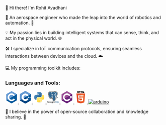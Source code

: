 👋 Hi there! I'm Rohit Avadhani

🚀 An aerospace engineer who made the leap into the world of robotics and automation. 🤖

💡 My passion lies in building intelligent systems that can sense, think, and act in the physical world. 🌐

🛠️ I specialize in IoT communication protocols, ensuring seamless interactions between devices and the cloud. ☁️

💻 My programming toolkit includes:

<h3 align="left">Languages and Tools:</h3>
<p align="left"> 
    <a href="https://www.cprogramming.com/" target="_blank"> <img src="https://raw.githubusercontent.com/devicons/devicon/master/icons/c/c-original.svg" alt="c" width="40" height="40"/> </a> 
    <a href="https://www.w3schools.com/cpp/" target="_blank"> <img src="https://raw.githubusercontent.com/devicons/devicon/master/icons/cplusplus/cplusplus-original.svg" alt="cplusplus" width="40" height="40"/> </a> 
    <a href="https://www.python.org" target="_blank"> <img src="https://raw.githubusercontent.com/devicons/devicon/master/icons/python/python-original.svg" alt="python" width="40" height="40"/> </a>
    <a href="https://www.postgresql.org" target="_blank"> <img src="https://raw.githubusercontent.com/devicons/devicon/master/icons/postgresql/postgresql-original-wordmark.svg" alt="postgresql" width="40" height="40"/> </a> 
    <a href="https://docs.microsoft.com/en-us/dotnet/csharp/" target="_blank"> <img src="https://raw.githubusercontent.com/devicons/devicon/master/icons/csharp/csharp-original.svg" alt="csharp" width="40" height="40"/> </a>
    <a href="https://www.w3.org/html/" target="_blank"> <img src="https://raw.githubusercontent.com/devicons/devicon/master/icons/html5/html5-original-wordmark.svg" alt="html5" width="40" height="40"/> </a>
    <a href="https://www.arduino.cc/" target="_blank"> <img src="https://cdn.worldvectorlogo.com/logos/arduino.svg" alt="arduino" width="40" height="40"/> </a>
</p>


🔧 I believe in the power of open-source collaboration and knowledge sharing.  🤝
